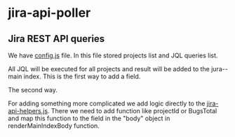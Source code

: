 # jira-api-poller

## Jira REST API queries 

 We have [config.js](./config.js) file. In this file stored projects list and JQL queries list. 

 All JQL will be executed for all projects and result will be added to the jura-<project key>-main index. This is the first way to add a field.


The second way.

 For adding something more complicated we add logic directly to the [jira-api-helpers.js](./jira-api-helpers.js). There we need to add function like projectId or BugsTotal and map this function to the field in the "body" object in renderMainIndexBody function.